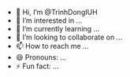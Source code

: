 - 👋 Hi, I’m @TrinhDongIUH
- 👀 I’m interested in ...
- 🌱 I’m currently learning ...
- 💞️ I’m looking to collaborate on ...
- 📫 How to reach me ...
- 😄 Pronouns: ...
- ⚡ Fun fact: ...

<!---
TrinhDongIUH/TrinhDongIUH is a ✨ special ✨ repository because its `README.md` (this file) appears on your GitHub profile.
You can click the Preview link to take a look at your changes.
--->
